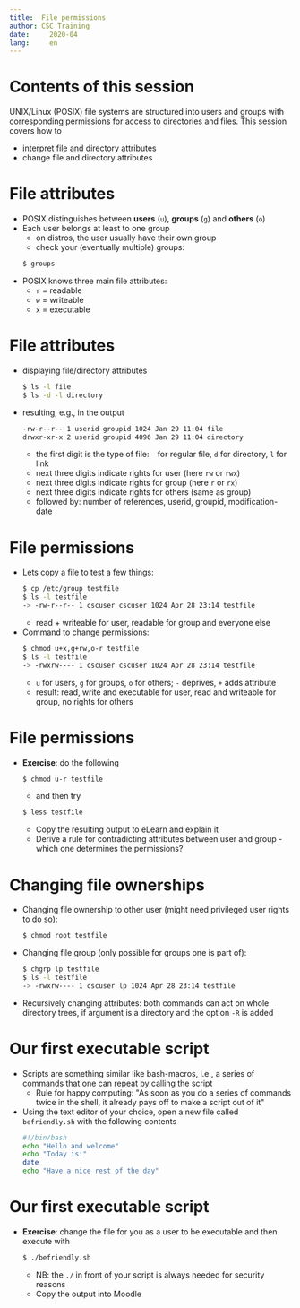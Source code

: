 ```yaml
---
title:  File permissions
author: CSC Training
date:     2020-04
lang:     en
---
```

# Contents of this session

UNIX/Linux (POSIX) file systems are structured into users and groups with corresponding permissions for access to directories and files. This session covers how to

- interpret file and directory attributes
- change file and directory attributes

# File attributes

- POSIX distinguishes between **users** (`u`), **groups** (`g`) and **others** (`o`)
- Each user belongs at least to one group
	- on distros, the user usually have their own group
	- check your (eventually multiple) groups:
	```bash
	$ groups
	```
- POSIX knows three main file attributes: 
	- `r` = readable
	- `w` = writeable
	- `x` = executable
	
# File attributes
- displaying file/directory attributes
  ```bash
  $ ls -l file
  $ ls -d -l directory
  ```
- resulting, e.g.,  in the output
  ```bash
  -rw-r--r-- 1 userid groupid 1024 Jan 29 11:04 file
  drwxr-xr-x 2 userid groupid 4096 Jan 29 11:04 directory
  ```
	- the first digit is the type of file: `-` for regular file, `d` for directory, `l` for link
	- next three digits indicate rights for user (here `rw` or `rwx`)
	- next three digits indicate rights for group (here `r` or `rx`)
	- next three digits indicate rights for others (same as group)
	- followed by: number of references, userid, groupid, modification-date
	
# File permissions	

- Lets copy a file to test a few things:
  ```bash
  $ cp /etc/group testfile
  $ ls -l testfile
  -> -rw-r--r-- 1 cscuser cscuser 1024 Apr 28 23:14 testfile
  ```
  - read + writeable for user, readable for group and everyone else
- Command to change permissions:
  ```bash
  $ chmod u+x,g+rw,o-r testfile
  $ ls -l testfile
  -> -rwxrw---- 1 cscuser cscuser 1024 Apr 28 23:14 testfile
  ```
  - `u` for users, `g` for groups, `o` for others; `-` deprives, `+` adds attribute
  - result: read, write and executable for user, read and writeable for group, no rights for others
	
# File permissions

- **Exercise**: do the following
  ```bash
  $ chmod u-r testfile
  ```
  - and then try
  ```bash
  $ less testfile
  ```
  - Copy the resulting output to eLearn and explain it
  - Derive a rule for contradicting attributes between user and group - which one determines the permissions?
	
# Changing file ownerships

- Changing file ownership to other user (might need privileged user rights to do so):
  ```bash
  $ chmod root testfile
  ```
- Changing file group (only possible for groups one is part of):
  ```bash
  $ chgrp lp testfile
  $ ls -l testfile
  -> -rwxrw---- 1 cscuser lp 1024 Apr 28 23:14 testfile
  ```
- Recursively changing attributes: both commands can act on whole directory trees, if argument is a directory and the option `-R` is added	

# Our first executable script

- Scripts are something similar like bash-macros, i.e., a series of commands that one can repeat by calling the script
	- Rule for happy computing: "As soon as you do a series of commands twice in the shell, it already pays off to make a script out of it"
- Using the text editor of your choice, open a new file called `befriendly.sh` with the following contents
  ```bash
  #!/bin/bash
  echo "Hello and welcome"
  echo "Today is:"
  date
  echo "Have a nice rest of the day"
  ```
	
# Our first executable script	
- **Exercise**: change the file for you as a user to be executable and then execute with
  ```bash
  $ ./befriendly.sh
  ```
  - NB: the `./` in front of your script is always needed for security reasons
  - Copy the output into Moodle
	
